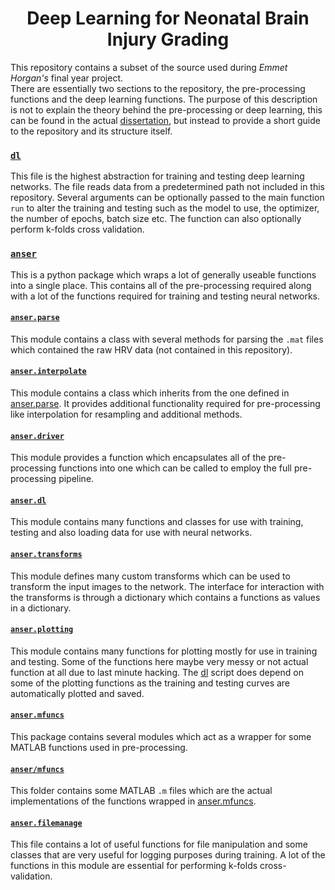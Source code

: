 <h1 align="center">Deep Learning for Neonatal Brain Injury Grading </h1>

This repository contains a subset of the source used during *Emmet Horgan's* final year project.  
There are essentially two sections to the repository, the pre-processing functions and the deep learning functions. The purpose of this description is not to explain the theory behind the pre-processing or deep learning, this can be found in the actual [dissertation](./dissertation.pdf), but instead to provide a short guide to the repository and its structure itself. 

### [`dl`](dl.py) 
This file is the highest abstraction for training and testing deep learning networks. The file reads data from a predetermined path not included in this repository. Several arguments can be optionally passed to the main function `run` to alter the training and testing such as the model to use, the optimizer, the number of epochs, batch size etc. The function can also optionally perform k-folds cross validation. 

### [`anser`](anser) 
This is a python package which wraps a lot of generally useable functions into a single place. This contains all of the pre-processing required along with a lot of the functions required for training and testing neural networks. 

#### [`anser.parse`](anser/parse.py)
This module contains a class with several methods for parsing the `.mat` files which contained the raw HRV data (not contained in this repository). 

#### [`anser.interpolate`](anser/interpolate.py)
This module contains a class which inherits from the one defined in [anser.parse](anser/parse.py). It provides additional functionality required for pre-processing like interpolation for resampling and additional methods. 

#### [`anser.driver`](anser/driver.py)
This module provides a function which encapsulates all of the pre-processing functions into one which can be called to employ the full pre-processing pipeline. 

#### [`anser.dl`](anser/dl.py)
This module contains many functions and classes for use with training, testing and also loading data for use with neural networks.

#### [`anser.transforms`](anser/transforms.py)
This module defines many custom transforms which can be used to transform the input images to the network. The interface for interaction with the transforms is through a dictionary which contains a functions as values in a dictionary.

#### [`anser.plotting`](anser/plotting.py)
This module contains many functions for plotting mostly for use in training and testing. Some of the functions here maybe very messy or not actual function at all due to last minute hacking. The [dl](dl.py) script does depend on some of the plotting functions as the training and testing curves are automatically plotted and saved.

#### [`anser.mfuncs`](anser/mfuncs.py) 
This package contains several modules which act as a wrapper for some MATLAB functions used in pre-processing.

#### [`anser/mfuncs`](anser/mfuncs) 
This folder contains some MATLAB `.m` files which are the actual implementations of the functions wrapped in [anser.mfuncs](anser/mfuncs.py).

#### [`anser.filemanage`](anser/filemanage.py)  
This file contains a lot of useful functions for file manipulation and some classes that are very useful for logging purposes during training. A lot of the functions in this module are essential for performing k-folds cross-validation.





